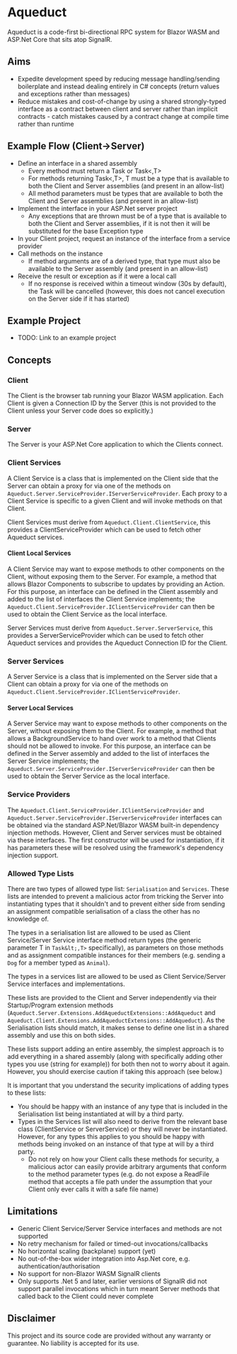 # Aqueduct

Aqueduct is a code-first bi-directional RPC system for Blazor WASM and ASP.Net Core that sits atop SignalR.

## Aims
 - Expedite development speed by reducing message handling/sending boilerplate and instead dealing entirely in C# concepts (return values and exceptions rather than messages)
 - Reduce mistakes and cost-of-change by using a shared strongly-typed interface as a contract between client and server rather than implicit contracts - catch mistakes caused by a contract change at compile time rather than runtime

## Example Flow (Client->Server)
 - Define an interface in a shared assembly
   - Every method must return a Task or Task&lt;,T>
   - For methods returning Task&lt;,T>, T must be a type that is available to both the Client and Server assemblies (and present in an allow-list)
   - All method parameters must be types that are available to both the Client and Server assemblies (and present in an allow-list)
 - Implement the interface in your ASP.Net server project
   - Any exceptions that are thrown must be of a type that is available to both the Client and Server assemblies, if it is not then it will be substituted for the base Exception type
 - In your Client project, request an instance of the interface from a service provider
 - Call methods on the instance
   - If method arguments are of a derived type, that type must also be available to the Server assembly (and present in an allow-list)
 - Receive the result or exception as if it were a local call
   - If no response is received within a timeout window (30s by default), the Task will be cancelled (however, this does not cancel execution on the Server side if it has started)
 
## Example Project
 - TODO: Link to an example project

## Concepts

### Client
The Client is the browser tab running your Blazor WASM application.  Each Client is given a Connection ID by the Server (this is not provided to the Client unless your Server code does so explicitly.)

### Server
The Server is your ASP.Net Core application to which the Clients connect.

### Client Services
A Client Service is a class that is implemented on the Client side that the Server can obtain a proxy for via one of the methods on `Aqueduct.Server.ServiceProvider.IServerServiceProvider`.  Each proxy to a Client Service is specific to a given Client and will invoke methods on that Client.

Client Services must derive from `Aqueduct.Client.ClientService`, this provides a ClientServiceProvider which can be used to fetch other Aqueduct services.

#### Client Local Services
A Client Service may want to expose methods to other components on the Client, without exposing them to the Server.  For example, a method that allows Blazor Components to subscribe to updates by providing an Action.  For this purpose, an interface can be defined in the Client assembly and added to the list of interfaces the Client Service implements; the `Aqueduct.Client.ServiceProvider.IClientServiceProvider` can then be used to obtain the Client Service as the local interface.

Server Services must derive from `Aqueduct.Server.ServerService`, this provides a ServerServiceProvider which can be used to fetch other Aqueduct services and provides the Aqueduct Connection ID for the Client.

### Server Services
A Server Service is a class that is implemented on the Server side that a Client can obtain a proxy for via one of the methods on `Aqueduct.Client.ServiceProvider.IClientServiceProvider`.

#### Server Local Services
A Server Service may want to expose methods to other components on the Server, without exposing them to the Client.  For example, a method that allows a BackgroundService to hand over work to a method that Clients should not be allowed to invoke.  For this purpose, an interface can be defined in the Server assembly and added to the list of interfaces the Server Service implements; the `Aqueduct.Server.ServiceProvider.IServerServiceProvider` can then be used to obtain the Server Service as the local interface.

### Service Providers
The `Aqueduct.Client.ServiceProvider.IClientServiceProvider` and `Aqueduct.Server.ServiceProvider.IServerServiceProvider` interfaces can be obtained via the standard ASP.Net/Blazor WASM built-in dependency injection methods.  However, Client and Server services must be obtained via these interfaces.  The first constructor will be used for instantiation, if it has parameters these will be resolved using the framework's dependency injection support.

### Allowed Type Lists
There are two types of allowed type list: `Serialisation` and `Services`.  These lists are intended to prevent a malicious actor from tricking the Server into instantiating types that it shouldn't and to prevent either side from sending an assignment compatible serialisation of a class the other has no knowledge of.

The types in a serialisation list are allowed to be used as Client Service/Server Service interface method return types (the generic parameter T in `Task&lt;,T>` specifically), as parameters on those methods and as assignment compatible instances for their members (e.g. sending a `Dog` for a member typed as `Animal`).

The types in a services list are allowed to be used as Client Service/Server Service interfaces and implementations.

These lists are provided to the Client and Server independently via their Startup/Program extension methods (`Aqueduct.Server.Extensions.AddAqueductExtensions::AddAqueduct` and `Aqueduct.Client.Extensions.AddAqueductExtensions::AddAqueduct`).  As the Serialisation lists should match, it makes sense to define one list in a shared assembly and use this on both sides.

These lists support adding an entire assembly, the simplest approach is to add everything in a shared assembly (along with specifically adding other types you use (string for example)) for both then not to worry about it again.  However, you should exercise caution if taking this approach (see below.)

It is important that you understand the security implications of adding types to these lists:
 - You should be happy with an instance of any type that is included in the Serialisation list being instantiated at will by a third party.
 - Types in the Services list will also need to derive from the relevant base class (ClientService or ServerService) or they will never be instantiated.  However, for any types this applies to you should be happy with methods being invoked on an instance of that type at will by a third party.
   - Do not rely on how your Client calls these methods for security, a malicious actor can easily provide arbitrary arguments that conform to the method parameter types (e.g. do not expose a ReadFile method that accepts a file path under the assumption that your Client only ever calls it with a safe file name)

## Limitations
 - Generic Client Service/Server Service interfaces and methods are not supported
 - No retry mechanism for failed or timed-out invocations/callbacks
 - No horizontal scaling (backplane) support (yet)
 - No out-of-the-box wider integration into Asp.Net core, e.g. authentication/authorisation
 - No support for non-Blazor WASM SignalR clients
 - Only supports .Net 5 and later, earlier versions of SignalR did not support parallel invocations which in turn meant Server methods that called back to the Client could never complete

## Disclaimer
This project and its source code are provided without any warranty or guarantee.  No liability is accepted for its use.
